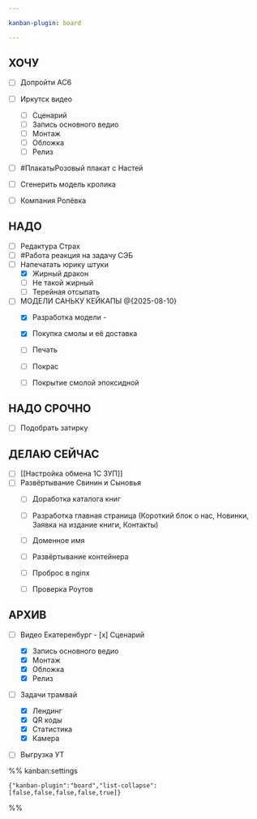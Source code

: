 ```yaml
---

kanban-plugin: board

---
```


## ХОЧУ

- [ ] Допройти AC6
- [ ] Иркутск видео
	- [ ] Сценарий
	- [ ] Запись основного ведио
	- [ ] Монтаж
	- [ ] Обложка
	- [ ] Релиз
- [ ] #ПлакатыРозовый плакат с Настей
- [ ] Сгенерить модель кролика
- [ ] Компания Ролёвка


## НАДО

- [ ] Редактура Страх
- [ ] #Работа реакция на задачу СЭБ
- [ ] Напечатать юрику штуки
	- [x] Жирный дракон
	- [ ] Не такой жирный 
	- [ ] Терейная отсыпать
- [ ] МОДЕЛИ САНЬКУ КЕЙКАПЫ @{2025-08-10} 
	- [x] Разработка модели -
	- [x] Покупка смолы и её доставка
	- [ ] Печать 
	- [ ] Покрас 
	- [ ] Покрытие смолой эпоксидной


## НАДО СРОЧНО

- [ ] Подобрать затирку


## ДЕЛАЮ СЕЙЧАС

- [ ] [[Настройка обмена 1С ЗУП]]
- [ ] Развёртывание Свинин и Сыновья
	- [ ] Доработка каталога книг
	- [ ] Разработка главная страница (Короткий блок о нас, Новинки, Заявка на издание книги, Контакты)
	- [ ] Доменное имя
	- [ ] Развёртывание контейнера
	- [ ] Проброс в nginx
	- [ ] Проверка Роутов


## АРХИВ

- [ ] Видео Екатеренбург
	  - [x] Сценарий
	- [x] Запись основного ведио
	- [x] Монтаж
	- [x] Обложка
	- [x] Релиз
- [ ] Задачи трамвай
	- [x] Лендинг
	- [x] QR коды
	- [x] Статистика
	- [x] Камера
- [ ] Выгрузка УТ




%% kanban:settings
```
{"kanban-plugin":"board","list-collapse":[false,false,false,false,true]}
```
%%